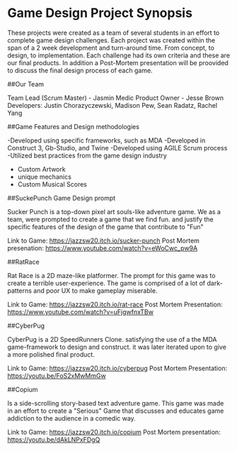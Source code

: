 # Game Design Project Synopsis

These projects were created as a team of several students in an effort to complete game design challenges. Each project was created within the span of a 2 week development and turn-around time. From concept, to design, to implementation. Each challenge had its own criteria and these are our final products. In addition a Post-Mortem presentation will be proovided to discuss the final design process of each game.

##Our Team

Team Lead (Scrum Master) - Jasmin Medic
Product Owner - Jesse Brown
Developers: Justin Chorazyczewski, Madison Pew, Sean Radatz, Rachel Yang

##Game Features and Design methodologies

-Developed using specific frameworks, such as MDA
-Developed in Construct 3, Gb-Studio, and Twine
-Developed using AGILE Scrum process
-Utilized best practices from the game design industry
- Custom Artwork 
- unique mechanics
- Custom Musical Scores



##SuckePunch Game Design prompt

Sucker Punch is a top-down pixel art souls-like adventure game. We as a team, were prompted to create a game that we find fun. and justify the specific features of the design of the game that contribute to "Fun"

Link to Game: https://jazzsw20.itch.io/sucker-punch
Post Mortem presenation: https://www.youtube.com/watch?v=eWoCwc_pw9A


##RatRace

Rat Race is a 2D maze-like platformer. The prompt for this game was to create a terrible user-experience. The game is comprised of a lot of dark-patterns and poor UX to make gameplay miserable.

Link to Game: https://jazzsw20.itch.io/rat-race
Post Mortem Presentation: https://www.youtube.com/watch?v=uFjgwfnxTBw

##CyberPug

CyberPug is a 2D SpeedRunners Clone. satisfying the use of a the MDA game-framework to design and construct. it was later iterated upon to give a more polished final product.

Link to Game: https://jazzsw20.itch.io/cyberpug
Post Mortem Presentation: https://youtu.be/FoS2xMwMmGw

##Copium

Is a side-scrolling story-based text adventure game. This game was made in an effort to create a "Serious" Game that discusses and educates game addiction to the audience in a comedic way. 

Link to Game: https://jazzsw20.itch.io/copium
Post Mortem presentation: https://youtu.be/dAkLNPxFDgQ
